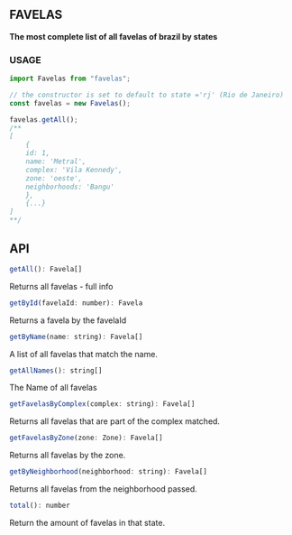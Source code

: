 ## FAVELAS

**The most complete list of all favelas of brazil by states**

### USAGE

```js
import Favelas from "favelas";

// the constructor is set to default to state ='rj' (Rio de Janeiro)
const favelas = new Favelas();

favelas.getAll();
/**
[
    {
    id: 1,
    name: 'Metral',
    complex: 'Vila Kennedy',
    zone: 'oeste',
    neighborhoods: 'Bangu'
    },
    {...}
]
**/
```

## API

```js
getAll(): Favela[]
```

Returns all favelas - full info

```js
getById(favelaId: number): Favela
```

Returns a favela by the favelaId

```js
getByName(name: string): Favela[]
```

A list of all favelas that match the name.

```js
getAllNames(): string[]
```

The Name of all favelas

```js
getFavelasByComplex(complex: string): Favela[]
```

Returns all favelas that are part of the complex matched.

```js
getFavelasByZone(zone: Zone): Favela[]
```

Returns all favelas by the zone.

```js
getByNeighborhood(neighborhood: string): Favela[]
```

Returns all favelas from the neighborhood passed.

```js
total(): number
```

Return the amount of favelas in that state.
